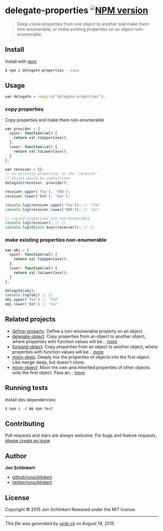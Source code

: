 # delegate-properties [![NPM version](https://badge.fury.io/js/delegate-properties.svg)](http://badge.fury.io/js/delegate-properties)

> Deep-clone properties from one object to another and make them non-enumerable, or make existing properties on an object non-enumerable.

## Install

Install with [npm](https://www.npmjs.com/)

```sh
$ npm i delegate-properties --save
```

## Usage

```js
var delegate = require('delegate-properties');
```

### copy properties

Copy properties and make them non-enumerable

```js
var provider = {
  upper: function(val) {
    return val.toUpperCase();
  },
  lower: function(val) {
    return val.toLowerCase();
  }
};

var receiver = {};
// an existing properties in the `receiver` 
// object would be overwritten
delegate(receiver, provider);

receiver.upper('foo'), 'FOO');
receiver.lower('BAR'), 'bar');

console.log(receiver.upper('foo')); // 'FOO' 
console.log(receiver.lower('BAR')); // 'bar'

// copied properties are non-enumerable
console.log(receiver); // {}
console.log(Object.keys(receiver)); // []
```

### make existing properties non-enumerable

```js
var obj = {
  upper: function(val) {
    return val.toUpperCase();
  },
  lower: function(val) {
    return val.toLowerCase();
  }
};

delegate(obj);
console.log(obj) // {}
obj.upper('foo') // 'FOO'
obj.lower('BAR') // 'bar'
```

## Related projects

* [define-property](https://github.com/jonschlinkert/define-property): Define a non-enumerable property on an object.
* [delegate-object](https://github.com/doowb/delegate-object): Copy properties from an object to another object, where properties with function values will be… [more](https://github.com/doowb/delegate-object)
* [forward-object](https://github.com/doowb/forward-object): Copy properties from an object to another object, where properties with function values will be… [more](https://github.com/doowb/forward-object)
* [mixin-deep](https://github.com/jonschlinkert/mixin-deep): Deeply mix the properties of objects into the first object. Like merge-deep, but doesn't clone.
* [mixin-object](https://github.com/jonschlinkert/mixin-object): Mixin the own and inherited properties of other objects onto the first object. Pass an… [more](https://github.com/jonschlinkert/mixin-object)

## Running tests

Install dev dependencies:

```sh
$ npm i -d && npm test
```

## Contributing

Pull requests and stars are always welcome. For bugs and feature requests, [please create an issue](https://github.com/jonschlinkert/delegate-properties/issues/new)

## Author

**Jon Schlinkert**

+ [github/jonschlinkert](https://github.com/jonschlinkert)
+ [twitter/jonschlinkert](http://twitter.com/jonschlinkert)

## License

Copyright © 2015 Jon Schlinkert
Released under the MIT license.

***

_This file was generated by [verb-cli](https://github.com/assemble/verb-cli) on August 14, 2015._